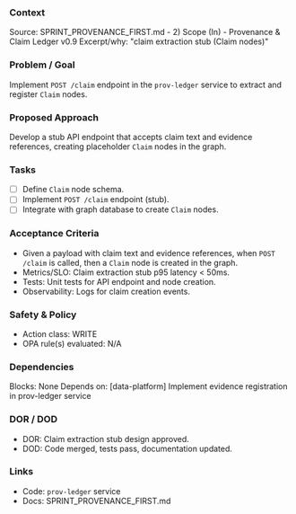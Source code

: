 ### Context
Source: SPRINT_PROVENANCE_FIRST.md - 2) Scope (In) - Provenance & Claim Ledger v0.9
Excerpt/why: "claim extraction stub (Claim nodes)"

### Problem / Goal
Implement `POST /claim` endpoint in the `prov-ledger` service to extract and register `Claim` nodes.

### Proposed Approach
Develop a stub API endpoint that accepts claim text and evidence references, creating placeholder `Claim` nodes in the graph.

### Tasks
- [ ] Define `Claim` node schema.
- [ ] Implement `POST /claim` endpoint (stub).
- [ ] Integrate with graph database to create `Claim` nodes.

### Acceptance Criteria
- Given a payload with claim text and evidence references, when `POST /claim` is called, then a `Claim` node is created in the graph.
- Metrics/SLO: Claim extraction stub p95 latency < 50ms.
- Tests: Unit tests for API endpoint and node creation.
- Observability: Logs for claim creation events.

### Safety & Policy
- Action class: WRITE
- OPA rule(s) evaluated: N/A

### Dependencies
Blocks: None
Depends on: [data-platform] Implement evidence registration in prov-ledger service

### DOR / DOD
- DOR: Claim extraction stub design approved.
- DOD: Code merged, tests pass, documentation updated.

### Links
- Code: `prov-ledger` service
- Docs: SPRINT_PROVENANCE_FIRST.md
